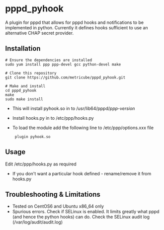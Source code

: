 # pppd_pyhook

A plugin for pppd that allows for pppd hooks and notifications to be implemented in python.  Currently it defines hooks sufficient to use an alternative CHAP secret provider.

## Installation

    # Ensure the dependencies are installed
    sudo yum install ppp ppp-devel gcc python-devel make

    # Clone this repository
    git clone https://github.com/metricube/pppd_pyhook.git

    # Make and install
    cd pppd_pyhook
    make
    sudo make install

 - This will install pyhook.so in to /usr/lib64/pppd/_ppp-version_
 - Install hooks.py in to /etc/ppp/hooks.py

 - To load the module add the following line to /etc/ppp/options.xxx file

        plugin pyhook.so

## Usage

Edit /etc/ppp/hooks.py as required

 - If you don't want a particular hook defined - rename/remove it from hooks.py

## Troubleshooting & Limitations

 - Tested on CentOS6 and Ubuntu x86_64 only
 - Spurious errors.  Check if SELinux is enabled.  It limits greatly what pppd (and hence the python hooks) can do.  Check the SELinux audit log (/var/log/audit/audit.log)
